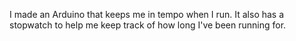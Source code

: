 I made an Arduino that keeps me in tempo when I run. It also has a stopwatch to help me keep track of how long I've been running for.

